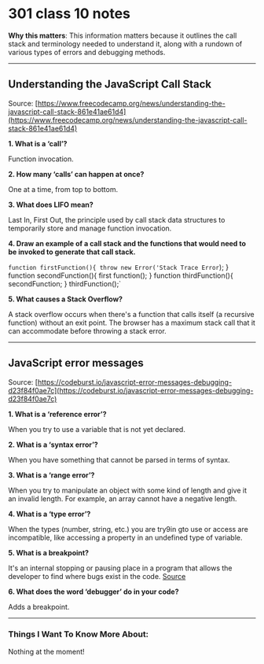 # 301 class 10 notes

**Why this matters**: This information matters because it outlines the call stack and terminology needed to understand it, along with a rundown of various types of errors and debugging methods.

------------------------------------

## Understanding the JavaScript Call Stack

Source: [https://www.freecodecamp.org/news/understanding-the-javascript-call-stack-861e41ae61d4](https://www.freecodecamp.org/news/understanding-the-javascript-call-stack-861e41ae61d4)

**1. What is a ‘call’?**

Function invocation.

**2. How many ‘calls’ can happen at once?**

One at a time, from top to bottom.

**3. What does LIFO mean?** 

Last In, First Out, the principle used by call stack data structures to temporarily store and manage function invocation.

**4. Draw an example of a call stack and the functions that would need to be invoked to generate that call stack.**

`function firstFunction(){
  throw new Error('Stack Trace Error`);
}
function secondFunction(){
  first function();
}
function thirdFunction(){
  secondFunction;
}
thirdFunction();`


**5. What causes a Stack Overflow?**

A stack overflow occurs when there's a function that calls itself (a recursive function) without an exit point. The browser has a maximum stack call that it can accommodate before throwing a stack error.


----------------------------

## JavaScript error messages

Source: [https://codeburst.io/javascript-error-messages-debugging-d23f84f0ae7c](https://codeburst.io/javascript-error-messages-debugging-d23f84f0ae7c)

**1. What is a ‘reference error’?**

When you try to use a variable that is not yet declared.

**2. What is a ‘syntax error’?**

When you have something that cannot be parsed in terms of syntax. 

**3. What is a ‘range error’?**

When you try to manipulate an object with some kind of length and give it an invalid length. For example, an array cannot have a negative length.

**4. What is a ‘type error’?**

When the types (number, string, etc.) you are try9in gto use or access are incompatible, like accessing a property in an undefined type of variable.

**5. What is a breakpoint?**

It's an internal stopping or pausing place in a program that allows the developer to find where bugs exist in the code. [Source](https://en.wikipedia.org/wiki/Breakpoint)

**6. What does the word ‘debugger’ do in your code?**

Adds a breakpoint.

------------------------------------
### Things I Want To Know More About:
Nothing at the moment!